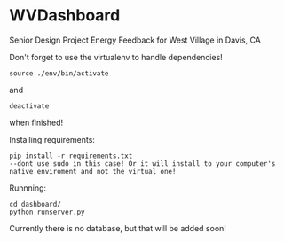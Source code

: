 # WVDashboard
Senior Design Project Energy Feedback for West Village in Davis, CA


Don't forget to use the virtualenv to handle dependencies! 

	source ./env/bin/activate

and

	deactivate 

when finished!

Installing requirements:

	pip install -r requirements.txt 
  	--dont use sudo in this case! Or it will install to your computer's native enviroment and not the virtual one!




Runnning: 

	cd dashboard/
	python runserver.py

Currently there is no database, but that will be added soon! 
